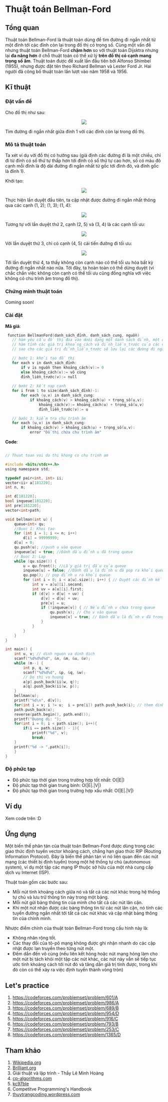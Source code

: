 # Thuật toán Bellman-Ford 

## Tổng quan

Thuật toán Bellman-Ford là thuật toán dùng để tìm đường đi ngắn nhất từ một đỉnh tới các đỉnh còn lại trong đồ thị có trọng số. Cùng một vấn đề nhưng thuật toán Bellman-Ford **chậm hơn** so với thuật toán Dijsktra nhưng lại **đa năng hơn** ở chỗ thuật toán có thể xử lý **trên đồ thị có cạnh mang trọng số âm**. Thuật toán được đề xuất lần đầu tiên bởi Alfonso Shimbel (1955), nhưng được đặt tên theo Richard Bellman và Lester Ford Jr. Hai người đã công bố thuật toán lần lượt vào năm 1958 và 1956. 

## Kĩ thuật

### Đặt vấn đề

Cho đồ thị như sau:

<p align = "center"><img src = "https://github.com/hieptran1812/Algorithm-for-ITPTIT/blob/master/image/bellman1.png"></p>
                                                                                                                   
Tìm đường đi ngắn nhất giữa đỉnh 1 với các đỉnh còn lại trong đồ thị.                                                                                                             

### Mô tả thuật toán

Ta xét ví dụ với đồ thị có hướng sau (giả định các đường đi là một chiều, chỉ đi từ đỉnh có số thứ tự thấp hơn tới đỉnh có số thứ tự cao hơn, số có màu đỏ cạnh mỗi đỉnh là độ dài đường đi ngắn nhất từ gốc tới đỉnh đó, và đỉnh gốc là đỉnh 1).

Khởi tạo:
<p align = "center"><img src = "https://github.com/hieptran1812/Algorithm-for-ITPTIT/blob/master/image/bellman1.png"></p>

Thực hiện lần duyệt đầu tiên, ta cập nhật được đường đi ngắn nhất thông qua các cạnh (1, 2); (1, 3); (1, 4):

<p align = "center"><img src = "https://github.com/hieptran1812/Algorithm-for-ITPTIT/blob/master/image/bellman2.png"></p>

Tương tự với lần duyệt thứ 2, cạnh (2, 5) và (3, 4) là các cạnh tối ưu:
													    
<p align = "center"><img src = "https://github.com/hieptran1812/Algorithm-for-ITPTIT/blob/master/image/bellman3.png"></p>

Với lần duyệt thứ 3, chỉ có cạnh (4, 5) cải tiến đường đi tối ưu:
													    
<p align = "center"><img src = "https://github.com/hieptran1812/Algorithm-for-ITPTIT/blob/master/image/bellman4.png"></p>
													    
Tới lần duyệt thứ 4, ta thấy không còn cạnh nào có thể tối ưu hóa bất kỳ đường đi ngắn nhất nào nữa. Tới đây, ta hoàn toàn có thể dừng duyệt (vì chắc chắn việc không còn cạnh có thể tối ưu cũng đồng nghĩa với việc không có chu trình âm trong đồ thị).

### Chứng minh thuật toán

Coming soon!

### Cài đặt

**Mã giả**:
```C
 function BellmanFord(danh_sách_đỉnh, danh_sách_cung, nguồn)
   // hàm yêu cầu đồ thị đưa vào dưới dạng một danh sách đỉnh, một danh sách cung
   // hàm tính các giá trị khoảng_cách và đỉnh_liền_trước của các đỉnh, 
   // sao cho các giá trị đỉnh_liền_trước sẽ lưu lại các đường đi ngắn nhất.

   // bước 1: khởi tạo đồ thị
   for each v in danh_sách_đỉnh:
       if v is nguồn then khoảng_cách(v):= 0
       else khoảng_cách(v):= vô cùng
       đỉnh_liền_trước(v):= null
   
   // bước 2: kết nạp cạnh
   for i from 1 to size(danh_sách_đỉnh)-1:       
       for each (u,v) in danh_sách_cung:
           if khoảng_cách(v) > khoảng_cách(u) + trọng_số(u,v):
               khoảng_cách(v):= khoảng_cách(u) + trọng_số(u,v)
               đỉnh_liền_trước(v):= u

   // bước 3: kiểm tra chu trình âm
   for each (u,v) in danh_sách_cung:
       if khoảng_cách(v) > khoảng_cách(u) + trọng_số(u,v):
           error "Đồ thị chứa chu trình âm"
```

**Code**:

```C

// Thuat toan voi do thi khong co chu trinh am

#include <bits/stdc++.h>
using namespace std;

typedef pair<int, int> ii;
vector<ii> a[181220];
int n, m;

int d[181220];
bool inqueue[181220];
int pre[181220];
vector<int>path;

void bellman(int u) {
    queue<int> qu;
    //Buoc 1: Khoi tao
    for (int i = 1; i <= n; i++)
        d[i] = 99999999;
    d[u] = 0;
    qu.push(u); //push u vào queue
    inqueue[u] = true; //Đánh dấu đỉnh u đã trong queue
	// Buoc 2: Lap
    while (qu.size()) {
        u = qu.front(); //Lấy giá trị đầu của queue
        inqueue[u] = false; //Đánh dấu là đỉnh u đã pop ra khỏi queue (hay không còn trong queue)
        qu.pop(); // pop đỉnh u ra khỏi queue
        for (int i = 0; i < a[u].size(); i++) { // Duyệt các đỉnh kề u
            int v = a[u][i].second; 
            int uv = a[u][i].first;
            if (d[v] > d[u] + uv) {
                d[v] = d[u] + uv;
                pre[v] = u;
                if (!inqueue[v]) { // Nếu đỉnh v chưa trong queue
                    qu.push(v); // Cho v vào queue
                    inqueue[v] = true; // Đánh dấu là đỉnh v đã trong queue
                }
            }
        }
    }
}

int main() {
    int u, v; // dinh nguon va dinh dich
    scanf("%d%d%d%d", &n, &m, &u, &v);
    while (m--) {
        int p, q, w;
        scanf("%d%d%d", &p, &q, &w);
        // Do thi vo huong
        a[p].push_back(ii(w, q));
        a[q].push_back(ii(w, p));
    }
    bellman(u);
    printf("%d\n", d[v]);
    for(int i = v; i != u;  i = pre[i]) path.push_back(i); // them dinh vao duong di
    path.push_back(u);
    reverse(path.begin(), path.end());
    printf("Duong di: ");
    for(int i = 0; i < path.size(); i++){
    	if(i == path.size() - 1){
    		printf("%d", v);
    		break;
	} 
   	printf("%d -> ",path[i]);
    }
}

```

### Độ phức tạp

* Độ phức tạp thời gian trong trường hợp tốt nhất: O(|E|)
* Độ phức tạp thời gian trung bình: O(|E|.|V|)
* Độ phức tạp thời gian trong trường hợp xấu nhất: O(|E|.|V|)

## Ví dụ

Xem code trên :D

## Ứng dụng

Một biến thể phân tán của thuật toán Bellman-Ford được dùng trong các giao thức định tuyến vector khoảng cách, chẳng hạn giao thức RIP (Routing Information Protocol). Đây là biến thể phân tán vì nó liên quan đến các nút mạng (các thiết bị định tuyến) trong một hệ thống tự chủ (autonomous system), ví dụ một tập các mạng IP thuộc sở hữu của một nhà cung cấp dịch vụ Internet (ISP).

Thuật toán gồm các bước sau:

* Mỗi nút tính khoảng cách giữa nó và tất cả các nút khác trong hệ thống tự chủ và lưu trữ thông tin này trong một bảng.
* Mỗi nút gửi bảng thông tin của mình cho tất cả các nút lân cận.
* Khi một nút nhận được các bảng thông tin từ các nút lân cận, nó tính các tuyến đường ngắn nhất tới tất cả các nút khác và cập nhật bảng thông tin của chính mình.

Nhược điểm chính của thuật toán Bellman-Ford trong cấu hình này là:

* Không nhân rộng tốt.
* Các thay đổi của tô-pô mạng không được ghi nhận nhanh do các cập nhật được lan truyền theo từng nút một.
* Đếm dần đến vô cùng (nếu liên kết hỏng hoặc nút mạng hỏng làm cho một nút bị tách khỏi một tập các nút khác, các nút này vẫn sẽ tiếp tục ước tính khoảng cách tới nút đó và tăng dần giá trị tính được, trong khi đó còn có thể xảy ra việc định tuyến thành vòng tròn)

## Let's practice

1. https://codeforces.com/problemset/problem/601/A
2. https://codeforces.com/problemset/problem/986/A
3. https://codeforces.com/problemset/problem/689/B
4. https://codeforces.com/problemset/problem/954/D
5. https://codeforces.com/problemset/problem/916/C
6. https://codeforces.com/problemset/problem/793/B
7. https://codeforces.com/problemset/problem/253/C
8. https://codeforces.com/problemset/problem/1365/D

## Tham khảo

1. [Wikipedia.org](https://en.wikipedia.org/wiki/Bellman%E2%80%93Ford_algorithm)
2. [Brilliant.org](https://brilliant.org/wiki/bellman-ford-algorithm/#:~:text=The%20Bellman%2DFord%20algorithm%20is,other%20vertices%20in%20the%20graph.&text=Going%20around%20the%20negative%20cycle,the%20path%20length%20is%20increasing)
3. Giải thuật và lập trình - Thầy Lê Minh Hoàng
4. [cp-algorithms.com](https://cp-algorithms.com/graph/bellman_ford.html)
5. [kc97ble](https://sites.google.com/site/kc97ble/algorithm-graph/fordbellmanqueue-cpp)
6. Competitve Programming's Handbook 
7. [thuytrangcoding.wordpress.com](https://thuytrangcoding.wordpress.com/2018/03/19/graph-shortestpath-bellmanford/)


